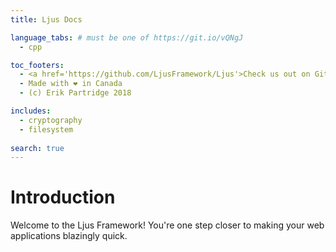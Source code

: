 ```yaml
---
title: Ljus Docs

language_tabs: # must be one of https://git.io/vQNgJ
  - cpp

toc_footers:
  - <a href='https://github.com/LjusFramework/Ljus'>Check us out on GitHub</a>
  - Made with ❤️ in Canada
  - (c) Erik Partridge 2018 

includes:
  - cryptography
  - filesystem
  
search: true
---
```


# Introduction

Welcome to the Ljus Framework! You're one step closer to making your web applications blazingly quick.


